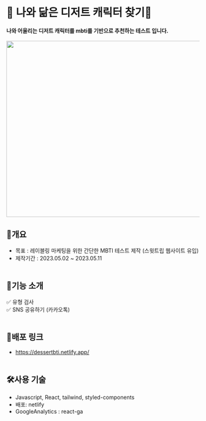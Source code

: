 # 🥰 나와 닮은 디저트 캐릭터 찾기🥰
**나와 어울리는 디저트 캐릭터를 mbti를 기반으로 추천하는 테스트 입니다.** <br/> <br/> 
<img src=https://github.com/yoonhee032/dessertmbti/assets/105180536/a4e99f42-c430-4c1e-9c74-912a5b7bb354 width="800" height="460"/>

## 📌개요

- 목표 : 레이블링 마케팅을 위한 간단한 MBTI 테스트 제작 (스윗트립 웹사이트 유입) <br/>
- 제작기간 : 2023.05.02 ~ 2023.05.11 <br/><br/> 

## 📌기능 소개
✅ 유형 검사<br/>
✅ SNS 공유하기 (카카오톡)  <br/><br/> 

## 📌배포 링크
- https://dessertbti.netlify.app/ <br/><br/>

## 🛠️사용 기술
- Javascript, React, tailwind, styled-components <br/>
- 배포: netlify
- GoogleAnalytics : react-ga


